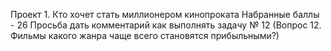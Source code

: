 Проект 1. Кто хочет стать миллионером кинопроката
Набранные баллы - 26
Просьба дать комментарий как выполнять задачу № 12 (Вопрос 12. Фильмы какого жанра чаще всего становятся прибыльными?)
